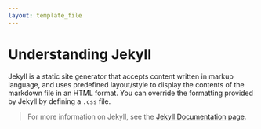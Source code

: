```yaml
---
layout: template_file
---
```


# Understanding Jekyll

Jekyll is a static site generator that accepts content written in markup language, and uses predefined layout/style to display the contents of the markdown file in an HTML format. You can override the formatting provided by Jekyll by defining a `.css` file.



> For more information on Jekyll, see the [Jekyll Documentation page](https://jekyllrb.com/docs/).

